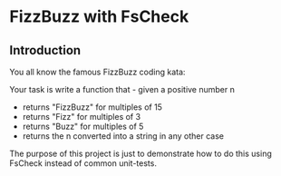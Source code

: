 # FizzBuzz with FsCheck

## Introduction

You all know the famous FizzBuzz coding kata:

Your task is write a function that - given a positive number n 
* returns "FizzBuzz" for multiples of 15
* returns "Fizz" for multiples of 3
* returns "Buzz" for multiples of 5
* returns the n converted into a string in any other case

The purpose of this project is just to demonstrate how to do this using FsCheck
instead of common unit-tests.